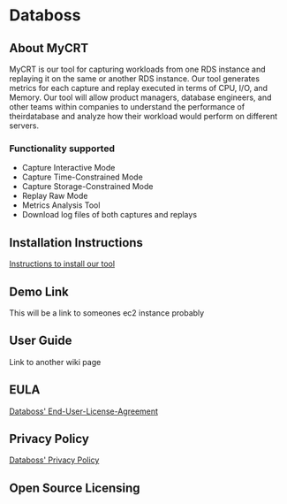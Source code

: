 # Databoss

## About MyCRT
MyCRT is our tool for capturing workloads from one RDS instance and replaying it on the same or another RDS instance. Our tool generates metrics for each capture and replay executed in terms of CPU, I/O, and Memory. Our tool will allow product managers, database engineers, and other teams within companies to understand the performance of theirdatabase and analyze how their workload would perform on different servers.

### Functionality supported
* Capture Interactive Mode
* Capture Time-Constrained Mode
* Capture Storage-Constrained Mode
* Replay Raw Mode
* Metrics Analysis Tool
* Download log files of both captures and replays

## Installation Instructions

[Instructions to install our tool](https://github.com/CPSECapstone/Databoss/wiki/Installation-Instructions)

## Demo Link 

This will be a link to someones ec2 instance probably

## User Guide

Link to another wiki page

## EULA

[Databoss' End-User-License-Agreement](https://drive.google.com/open?id=1wffkhYXTZ2OlAK3OtKPaIjUHD0eJ2kjg)

## Privacy Policy

[Databoss' Privacy Policy](https://docs.google.com/document/d/1tdYpdmSM7VKDa0MsD3BkbuWgkjv4KPak-iO3s_VEcaU/edit?usp=sharing)

## Open Source Licensing



